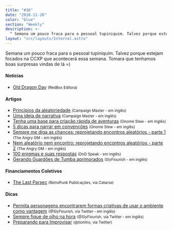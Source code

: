```yaml
---
title: "#16"
date: "2018-11-26"
color: "blue"
section: "Weekly"
description: >-
  " Semana um pouco fraca para o pessoal tupiniquim. Talvez porque estejam focados na CCXP que acontecerá essa semana. Tomara que tenhamos boas surpresas vindas de lá =)"
layout: "src/layouts/Internal.astro"
---
```


Semana um pouco fraca para o pessoal tupiniquim. Talvez porque estejam focados na CCXP que acontecerá essa semana. Tomara que tenhamos boas surpresas vindas de lá =)

#### Notícias

- [Old Dragon Day] <small>(RedBox Editora)</small>

#### Artigos

- [Princípios da aleatoriedade] <small>(Campaign Master - em inglês)</small>
- [Uma ideia de narrativa] <small>(Campaign Master - em inglês)</small>
- [Tenha uma base para criação rápida de aventuras] <small>(Gnome Stew - em inglês)</small>
- [5 dicas para narrar em convenções] <small>(Gnome Stew - em inglês)</small>
- [Sempre me diga as chances: reprojetando encontros aleatórios - parte 1] <small>(The Angry GM - em inglês)</small>
- [Nem aleatório nem encontro: reprojetando encontros aleatórios - parte 2] <small>(The Angry GM - em inglês)</small>
- [100 enigmas e suas respostas] <small>(DnD Speak - em inglês)</small>
- [Gerando Guardões de Tumba aprimorados] <small>(SlyFlourish - em inglês)</small>

#### Financiamentos Coletivos

- [The Last Parsec] <small>(RetroPunk Publicações, via Catarse)</small>

#### Dicas

- [Permita personagens encontrarem formas criativas de usar o ambiente como vantagem] <small>(@SlyFlourish, via Twitter - em inglês)</small>
- [Sempre fique de olho na hora] <small>(@SlyFlourish, via Twitter - em inglês)</small>
- [Preparando para Improvisar] <small>(@tionitro, via Twitter)</small>

[princípios da aleatoriedade]: http://www.campaignmastery.com/blog/principles-of-randomness/
[tenha uma base para criação rápida de aventuras]: https://gnomestew.com/have-a-quick-story-framework/
[sempre me diga as chances: reprojetando encontros aleatórios - parte 1]: https://theangrygm.com/redesigning-random-encounters-1/
[nem aleatório nem encontro: reprojetando encontros aleatórios - parte 2]: https://theangrygm.com/redesigning-random-encounters-2/
[100 enigmas e suas respostas]: http://dndspeak.com/2018/11/100-riddles-and-their-answers/
[5 dicas para narrar em convenções]: https://gnomestew.com/five-tips-for-gming-convention-games/
[gerando guardões de tumba aprimorados]: http://slyflourish.com/tomb_guardian_generator.html
[uma ideia de narrativa]: http://www.campaignmastery.com/blog/a-sense-of-narrative/
[the last parsec]: https://www.catarse.me/the_last_parsec
[old dragon day]: http://redboxeditora.com.br/old-dragon-day-18/
[permita personagens encontrarem formas criativas de usar o ambiente como vantagem]: https://twitter.com/SlyFlourish/status/1068943098120728576
[sempre fique de olho na hora]: https://twitter.com/SlyFlourish/status/1064564437863071745
[preparando para improvisar]: https://twitter.com/tionitro/status/1067152973778817029
